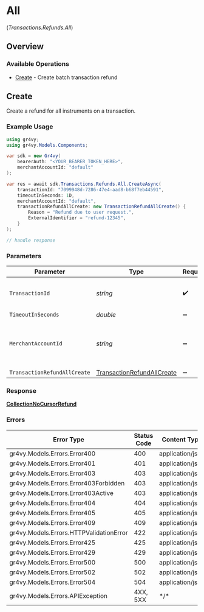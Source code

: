 # All
(*Transactions.Refunds.All*)

## Overview

### Available Operations

* [Create](#create) - Create batch transaction refund

## Create

Create a refund for all instruments on a transaction.

### Example Usage

```csharp
using gr4vy;
using gr4vy.Models.Components;

var sdk = new Gr4vy(
    bearerAuth: "<YOUR_BEARER_TOKEN_HERE>",
    merchantAccountId: "default"
);

var res = await sdk.Transactions.Refunds.All.CreateAsync(
    transactionId: "7099948d-7286-47e4-aad8-b68f7eb44591",
    timeoutInSeconds: 1D,
    merchantAccountId: "default",
    transactionRefundAllCreate: new TransactionRefundAllCreate() {
        Reason = "Refund due to user request.",
        ExternalIdentifier = "refund-12345",
    }
);

// handle response
```

### Parameters

| Parameter                                                                           | Type                                                                                | Required                                                                            | Description                                                                         | Example                                                                             |
| ----------------------------------------------------------------------------------- | ----------------------------------------------------------------------------------- | ----------------------------------------------------------------------------------- | ----------------------------------------------------------------------------------- | ----------------------------------------------------------------------------------- |
| `TransactionId`                                                                     | *string*                                                                            | :heavy_check_mark:                                                                  | N/A                                                                                 | 7099948d-7286-47e4-aad8-b68f7eb44591                                                |
| `TimeoutInSeconds`                                                                  | *double*                                                                            | :heavy_minus_sign:                                                                  | N/A                                                                                 |                                                                                     |
| `MerchantAccountId`                                                                 | *string*                                                                            | :heavy_minus_sign:                                                                  | The ID of the merchant account to use for this request.                             | default                                                                             |
| `TransactionRefundAllCreate`                                                        | [TransactionRefundAllCreate](../../Models/Components/TransactionRefundAllCreate.md) | :heavy_minus_sign:                                                                  | N/A                                                                                 |                                                                                     |

### Response

**[CollectionNoCursorRefund](../../Models/Components/CollectionNoCursorRefund.md)**

### Errors

| Error Type                              | Status Code                             | Content Type                            |
| --------------------------------------- | --------------------------------------- | --------------------------------------- |
| gr4vy.Models.Errors.Error400            | 400                                     | application/json                        |
| gr4vy.Models.Errors.Error401            | 401                                     | application/json                        |
| gr4vy.Models.Errors.Error403            | 403                                     | application/json                        |
| gr4vy.Models.Errors.Error403Forbidden   | 403                                     | application/json                        |
| gr4vy.Models.Errors.Error403Active      | 403                                     | application/json                        |
| gr4vy.Models.Errors.Error404            | 404                                     | application/json                        |
| gr4vy.Models.Errors.Error405            | 405                                     | application/json                        |
| gr4vy.Models.Errors.Error409            | 409                                     | application/json                        |
| gr4vy.Models.Errors.HTTPValidationError | 422                                     | application/json                        |
| gr4vy.Models.Errors.Error425            | 425                                     | application/json                        |
| gr4vy.Models.Errors.Error429            | 429                                     | application/json                        |
| gr4vy.Models.Errors.Error500            | 500                                     | application/json                        |
| gr4vy.Models.Errors.Error502            | 502                                     | application/json                        |
| gr4vy.Models.Errors.Error504            | 504                                     | application/json                        |
| gr4vy.Models.Errors.APIException        | 4XX, 5XX                                | \*/\*                                   |